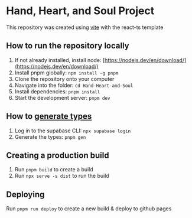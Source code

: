 # Hand, Heart, and Soul Project

This repository was created using [vite](https://vitejs.dev/guide/) with the react-ts template

## How to run the repository locally
1. If not already installed, install node: [https://nodejs.dev/en/download/](https://nodejs.dev/en/download/)
1. Install pnpm globally: `npm install -g pnpm`
2. Clone the repository onto your computer
3. Navigate into the folder: `cd Hand-Heart-and-Soul`
4. Install dependencies: `pnpm install`
5. Start the development server: `pnpm dev`

## How to [generate types](https://supabase.com/docs/guides/api/generating-types)
1. Log in to the supabase CLI: `npx supabase login`
2. Generate the types: `pnpm gen`

## Creating a production build
1. Run `pnpm build` to create a build
2. Run `npx serve -s dist` to run the build

## Deploying
Run `pnpm run deploy` to create a new build & deploy to github pages
